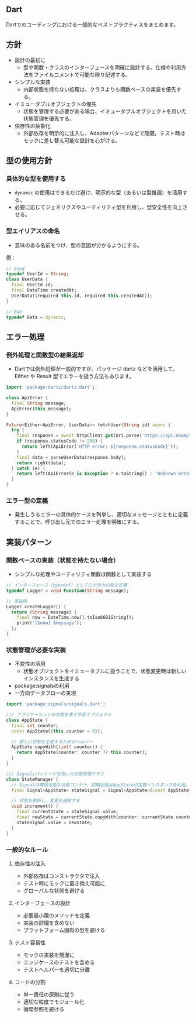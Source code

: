 ## Dart

Dartでのコーディングにおける一般的なベストプラクティスをまとめます。

## 方針

- 設計の最初に
  - 型や関数・クラスのインターフェースを明確に設計する。仕様や利用方法をファイルコメントで可能な限り記述する。
- シンプルな実装
  - 内部状態を持たない処理は、クラスよりも関数ベースの実装を優先する。
- イミュータブルオブジェクトの優先
  - 状態を管理する必要がある場合、イミュータブルオブジェクトを用いた状態管理を優先する。
- 依存性の抽象化
  - 外部依存を明示的に注入し、Adapterパターンなどで隠蔽。テスト時はモックに差し替え可能な設計を心がける。

## 型の使用方針

### 具体的な型を使用する

- `dynamic` の使用はできるだけ避け、明示的な型（あるいは型推論）を活用する。
- 必要に応じてジェネリクスやユーティリティ型を利用し、型安全性を向上させる。

### 型エイリアスの命名

- 意味のある名前をつけ、型の意図が分かるようにする。

例：

```dart
// Good
typedef UserId = String;
class UserData {
  final UserId id;
  final DateTime createdAt;
  UserData({required this.id, required this.createdAt});
}

// Bad
typedef Data = dynamic;
```

## エラー処理

### 例外処理と関数型の結果返却

- Dartでは例外処理が一般的ですが、パッケージ dartz などを活用して、Either や Result 型でエラーを扱う方法もあります。

```dart
import 'package:dartz/dartz.dart';

class ApiError {
  final String message;
  ApiError(this.message);
}

Future<Either<ApiError, UserData>> fetchUser(String id) async {
  try {
    final response = await httpClient.get(Uri.parse('https://api.example.com/users/$id'));
    if (response.statusCode != 200) {
      return left(ApiError('HTTP error: ${response.statusCode}'));
    }
    final data = parseUserData(response.body);
    return right(data);
  } catch (e) {
    return left(ApiError(e is Exception ? e.toString() : 'Unknown error'));
  }
}
```

### エラー型の定義

- 発生しうるエラーの具体的ケースを列挙し、適切なメッセージとともに定義することで、呼び出し元でのエラー処理を明確にする。

## 実装パターン

### 関数ベースの実装（状態を持たない場合）

- シンプルな処理やユーティリティ関数は関数として実装する

```dart
// インターフェース（typedef）としてログ出力の型を定義
typedef Logger = void Function(String message);

// 実装例
Logger createLogger() {
  return (String message) {
    final now = DateTime.now().toIso8601String();
    print('[$now] $message');
  };
}
```

### 状態管理が必要な実装

- 不変性の活用
  - 状態オブジェクトをイミュータブルに扱うことで、状態変更時は新しいインスタンスを生成する
- package:signalsの利用
- 一方向データフローの実現

```dart
import 'package:signals/signals.dart';

/// アプリケーションの状態を表す不変オブジェクト
class AppState {
  final int counter;
  const AppState({this.counter = 0});

  // 新しい状態を生成するためのヘルパー
  AppState copyWith({int? counter}) {
    return AppState(counter: counter ?? this.counter);
  }
}

/// Signalsパッケージを用いた状態管理クラス
class StateManager {
  // Signalは購読可能な状態コンテナ。初期状態はAppStateの定数インスタンスを利用。
  final Signal<AppState> stateSignal = Signal<AppState>(const AppState());

  // 状態を更新し、変更を通知する
  void increment() {
    final currentState = stateSignal.value;
    final newState = currentState.copyWith(counter: currentState.counter + 1);
    stateSignal.value = newState;
  }
}
```

### 一般的なルール

1. 依存性の注入
   - 外部依存はコンストラクタで注入
   - テスト時にモックに置き換え可能に
   - グローバルな状態を避ける

2. インターフェースの設計
   - 必要最小限のメソッドを定義
   - 実装の詳細を含めない
   - プラットフォーム固有の型を避ける

3. テスト容易性
   - モックの実装を簡潔に
   - エッジケースのテストを含める
   - テストヘルパーを適切に分離

4. コードの分割
   - 単一責任の原則に従う
   - 適切な粒度でモジュール化
   - 循環参照を避ける
